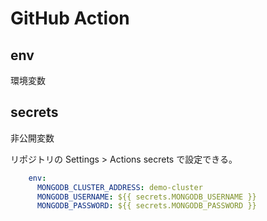 # GitHub Action

## env

環境変数

## secrets

非公開変数

リポジトリの Settings > Actions secrets で設定できる。

```yml
    env:
      MONGODB_CLUSTER_ADDRESS: demo-cluster
      MONGODB_USERNAME: ${{ secrets.MONGODB_USERNAME }}
      MONGODB_PASSWORD: ${{ secrets.MONGODB_PASSWORD }}
```